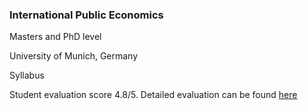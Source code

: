 ### International Public Economics

Masters and PhD level 

University of Munich, Germany

Syllabus

Student evaluation score 4.8/5. Detailed evaluation can be found [here](/media/Raisa_Sherif_Teaching_Evaluation)

